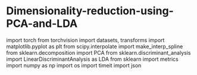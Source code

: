 # Dimensionality-reduction-using-PCA-and-LDA
import torch
from torchvision import datasets, transforms
import matplotlib.pyplot as plt
from scipy.interpolate import make_interp_spline
from sklearn.decomposition import PCA
from sklearn.discriminant_analysis import LinearDiscriminantAnalysis as LDA
from sklearn import metrics
import numpy as np
import os
import timeit
import json
